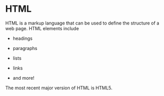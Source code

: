 # HTML

HTML is a markup language that can be used to define the structure of a web page. HTML elements include

* headings



* paragraphs



* lists



* links



* and more!

The most recent major version of HTML is HTML5.